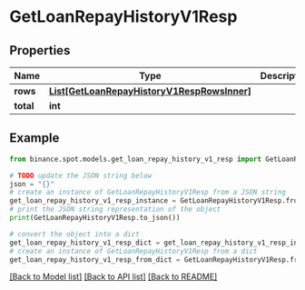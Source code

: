 # GetLoanRepayHistoryV1Resp


## Properties

Name | Type | Description | Notes
------------ | ------------- | ------------- | -------------
**rows** | [**List[GetLoanRepayHistoryV1RespRowsInner]**](GetLoanRepayHistoryV1RespRowsInner.md) |  | [optional] 
**total** | **int** |  | [optional] 

## Example

```python
from binance.spot.models.get_loan_repay_history_v1_resp import GetLoanRepayHistoryV1Resp

# TODO update the JSON string below
json = "{}"
# create an instance of GetLoanRepayHistoryV1Resp from a JSON string
get_loan_repay_history_v1_resp_instance = GetLoanRepayHistoryV1Resp.from_json(json)
# print the JSON string representation of the object
print(GetLoanRepayHistoryV1Resp.to_json())

# convert the object into a dict
get_loan_repay_history_v1_resp_dict = get_loan_repay_history_v1_resp_instance.to_dict()
# create an instance of GetLoanRepayHistoryV1Resp from a dict
get_loan_repay_history_v1_resp_from_dict = GetLoanRepayHistoryV1Resp.from_dict(get_loan_repay_history_v1_resp_dict)
```
[[Back to Model list]](../README.md#documentation-for-models) [[Back to API list]](../README.md#documentation-for-api-endpoints) [[Back to README]](../README.md)



